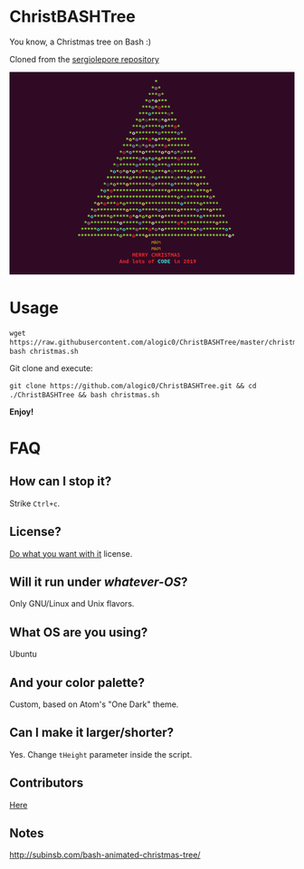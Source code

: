 # ChristBASHTree

You know, a Christmas tree on Bash :)

Cloned from the [sergiolepore repository](https://github.com/sergiolepore/ChristBASHTree)

![Screenshot](./screen.gif?raw=true)

# Usage

```
wget https://raw.githubusercontent.com/alogic0/ChristBASHTree/master/christmas.sh
bash christmas.sh
```
Git clone and execute:

```
git clone https://github.com/alogic0/ChristBASHTree.git && cd ./ChristBASHTree && bash christmas.sh
```

__Enjoy!__

# FAQ

## How can I stop it?

Strike `Ctrl+c`.

## License?

[Do what you want with it](./LICENSE) license.

## Will it run under _whatever-OS_?

Only GNU/Linux and Unix flavors.

## What OS are you using?

Ubuntu 

## And your color palette?

Custom, based on Atom's "One Dark" theme.

## Can I make it larger/shorter?

Yes. Change `tHeight` parameter inside the script.

## Contributors

[Here](https://github.com/alogic0/ChristBASHTree/graphs/contributors)

## Notes

http://subinsb.com/bash-animated-christmas-tree/

